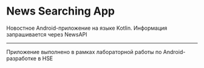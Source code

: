 # News Searching App

Новостное Android-приложение на языке Kotlin. Информация запрашивается через NewsAPI

---
Приложение выполнено в рамках лабораторной работы по Android-разработке в HSE
